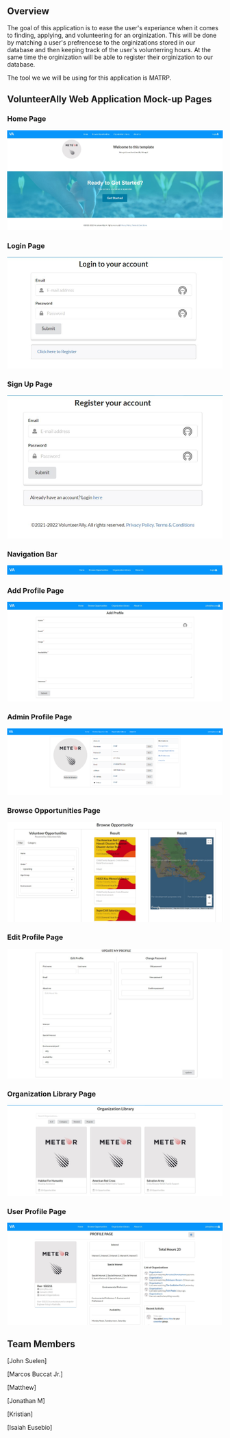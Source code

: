 
## Overview

The goal of this application is to ease the user's experiance when it comes to finding, applying, and volunteering for an orginization. This will be done by matching a user's prefrencese to the orginizations stored in our database and then keeping track of the user's volunterring hours. At the same time the orginization will be able to register their orginization to our database. 

The tool we we will be using for this application is MATRP.

## VolunteerAlly Web Application Mock-up Pages

### Home Page
![](doc/image/home-page-mock-up.JPG)

### Login Page
![](doc/image/login-page.JPG)

### Sign Up Page
![](doc/image/sign-up-page.JPG)

### Navigation Bar
![](doc/image/nav-bar-mock-up-not-signed-in.JPG)

### Add Profile Page
![](doc/image/add-profile-mock-up-page.JPG)

### Admin Profile Page
![](doc/image/admin-profile-page-mockup.png)

### Browse Opportunities Page
![](doc/image/Browse%20Opportunities-mock-up.JPG)

### Edit Profile Page
![](doc/image/update-profile-mock-up-page.JPG)

### Organization Library Page
![](doc/image/Organization-Library-mock-up-page.JPG)

### User Profile Page
![](doc/image/profile-page-mock-up.JPG)


## Team Members

[John Suelen] 

[Marcos Buccat Jr.]

[Matthew]

[Jonathan M]

[Kristian]

[Isaiah Eusebio]

